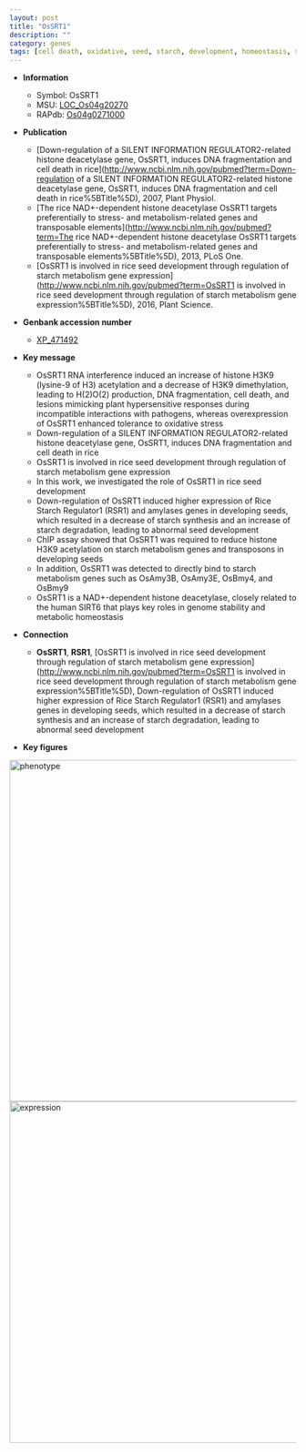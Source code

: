 ```yaml
---
layout: post
title: "OsSRT1"
description: ""
category: genes
tags: [cell death, oxidative, seed, starch, development, homeostasis, seed development]
---
```


* **Information**  
    + Symbol: OsSRT1  
    + MSU: [LOC_Os04g20270](http://rice.plantbiology.msu.edu/cgi-bin/ORF_infopage.cgi?orf=LOC_Os04g20270)  
    + RAPdb: [Os04g0271000](http://rapdb.dna.affrc.go.jp/viewer/gbrowse_details/irgsp1?name=Os04g0271000)  

* **Publication**  
    + [Down-regulation of a SILENT INFORMATION REGULATOR2-related histone deacetylase gene, OsSRT1, induces DNA fragmentation and cell death in rice](http://www.ncbi.nlm.nih.gov/pubmed?term=Down-regulation of a SILENT INFORMATION REGULATOR2-related histone deacetylase gene, OsSRT1, induces DNA fragmentation and cell death in rice%5BTitle%5D), 2007, Plant Physiol.
    + [The rice NAD+-dependent histone deacetylase OsSRT1 targets preferentially to stress- and metabolism-related genes and transposable elements](http://www.ncbi.nlm.nih.gov/pubmed?term=The rice NAD+-dependent histone deacetylase OsSRT1 targets preferentially to stress- and metabolism-related genes and transposable elements%5BTitle%5D), 2013, PLoS One.
    + [OsSRT1 is involved in rice seed development through regulation of starch metabolism gene expression](http://www.ncbi.nlm.nih.gov/pubmed?term=OsSRT1 is involved in rice seed development through regulation of starch metabolism gene expression%5BTitle%5D), 2016, Plant Science.

* **Genbank accession number**  
    + [XP_471492](http://www.ncbi.nlm.nih.gov/nuccore/XP_471492)

* **Key message**  
    + OsSRT1 RNA interference induced an increase of histone H3K9 (lysine-9 of H3) acetylation and a decrease of H3K9 dimethylation, leading to H(2)O(2) production, DNA fragmentation, cell death, and lesions mimicking plant hypersensitive responses during incompatible interactions with pathogens, whereas overexpression of OsSRT1 enhanced tolerance to oxidative stress
    + Down-regulation of a SILENT INFORMATION REGULATOR2-related histone deacetylase gene, OsSRT1, induces DNA fragmentation and cell death in rice
    + OsSRT1 is involved in rice seed development through regulation of starch metabolism gene expression
    + In this work, we investigated the role of OsSRT1 in rice seed development
    + Down-regulation of OsSRT1 induced higher expression of Rice Starch Regulator1 (RSR1) and amylases genes in developing seeds, which resulted in a decrease of starch synthesis and an increase of starch degradation, leading to abnormal seed development
    + ChIP assay showed that OsSRT1 was required to reduce histone H3K9 acetylation on starch metabolism genes and transposons in developing seeds
    + In addition, OsSRT1 was detected to directly bind to starch metabolism genes such as OsAmy3B, OsAmy3E, OsBmy4, and OsBmy9
    + OsSRT1 is a NAD+-dependent histone deacetylase, closely related to the human SIRT6 that plays key roles in genome stability and metabolic homeostasis

* **Connection**  
    + __OsSRT1__, __RSR1__, [OsSRT1 is involved in rice seed development through regulation of starch metabolism gene expression](http://www.ncbi.nlm.nih.gov/pubmed?term=OsSRT1 is involved in rice seed development through regulation of starch metabolism gene expression%5BTitle%5D), Down-regulation of OsSRT1 induced higher expression of Rice Starch Regulator1 (RSR1) and amylases genes in developing seeds, which resulted in a decrease of starch synthesis and an increase of starch degradation, leading to abnormal seed development

* **Key figures**  
<img src="https://funricegenes.github.io/images/OsSRT1.pheno.png" alt="phenotype"  style="width: 600px;"/>

<img src="https://funricegenes.github.io/images/OsSRT1.exp.png" alt="expression"  style="width: 600px;"/>


